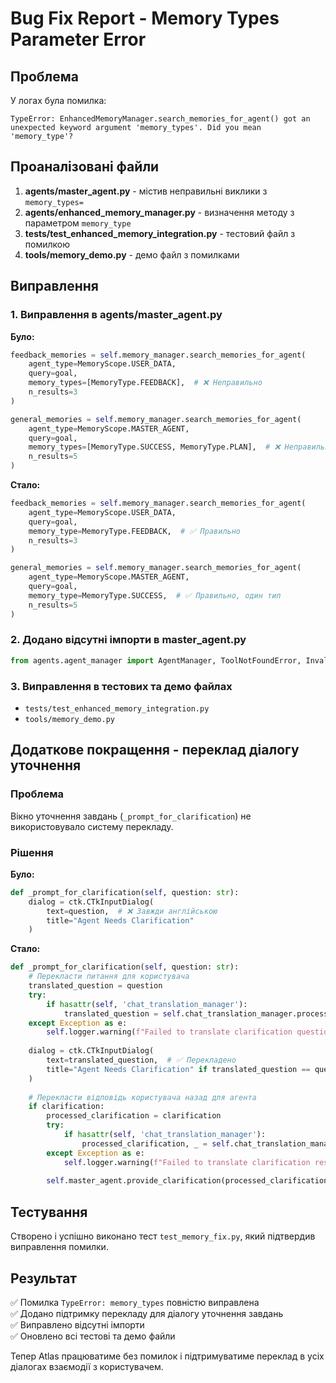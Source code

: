 # Bug Fix Report - Memory Types Parameter Error

## Проблема
У логах була помилка:
```
TypeError: EnhancedMemoryManager.search_memories_for_agent() got an unexpected keyword argument 'memory_types'. Did you mean 'memory_type'?
```

## Проаналізовані файли
1. **agents/master_agent.py** - містив неправильні виклики з `memory_types=`
2. **agents/enhanced_memory_manager.py** - визначення методу з параметром `memory_type`
3. **tests/test_enhanced_memory_integration.py** - тестовий файл з помилкою
4. **tools/memory_demo.py** - демо файл з помилками

## Виправлення

### 1. Виправлення в agents/master_agent.py
**Було:**
```python
feedback_memories = self.memory_manager.search_memories_for_agent(
    agent_type=MemoryScope.USER_DATA,
    query=goal,
    memory_types=[MemoryType.FEEDBACK],  # ❌ Неправильно
    n_results=3
)

general_memories = self.memory_manager.search_memories_for_agent(
    agent_type=MemoryScope.MASTER_AGENT,
    query=goal,
    memory_types=[MemoryType.SUCCESS, MemoryType.PLAN],  # ❌ Неправильно
    n_results=5
)
```

**Стало:**
```python
feedback_memories = self.memory_manager.search_memories_for_agent(
    agent_type=MemoryScope.USER_DATA,
    query=goal,
    memory_type=MemoryType.FEEDBACK,  # ✅ Правильно
    n_results=3
)

general_memories = self.memory_manager.search_memories_for_agent(
    agent_type=MemoryScope.MASTER_AGENT,
    query=goal,
    memory_type=MemoryType.SUCCESS,  # ✅ Правильно, один тип
    n_results=5
)
```

### 2. Додано відсутні імпорти в master_agent.py
```python
from agents.agent_manager import AgentManager, ToolNotFoundError, InvalidToolArgumentsError
```

### 3. Виправлення в тестових та демо файлах
- `tests/test_enhanced_memory_integration.py`
- `tools/memory_demo.py`

## Додаткове покращення - переклад діалогу уточнення

### Проблема
Вікно уточнення завдань (`_prompt_for_clarification`) не використовувало систему перекладу.

### Рішення
**Було:**
```python
def _prompt_for_clarification(self, question: str):
    dialog = ctk.CTkInputDialog(
        text=question,  # ❌ Завжди англійською
        title="Agent Needs Clarification"
    )
```

**Стало:**
```python
def _prompt_for_clarification(self, question: str):
    # Перекласти питання для користувача
    translated_question = question
    try:
        if hasattr(self, 'chat_translation_manager'):
            translated_question = self.chat_translation_manager.process_outgoing_response(question)
    except Exception as e:
        self.logger.warning(f"Failed to translate clarification question: {e}")
    
    dialog = ctk.CTkInputDialog(
        text=translated_question,  # ✅ Перекладено
        title="Agent Needs Clarification" if translated_question == question else "Агент потребує уточнення"
    )
    
    # Перекласти відповідь користувача назад для агента
    if clarification:
        processed_clarification = clarification
        try:
            if hasattr(self, 'chat_translation_manager'):
                processed_clarification, _ = self.chat_translation_manager.process_incoming_message(clarification)
        except Exception as e:
            self.logger.warning(f"Failed to translate clarification response: {e}")
        
        self.master_agent.provide_clarification(processed_clarification)
```

## Тестування
Створено і успішно виконано тест `test_memory_fix.py`, який підтвердив виправлення помилки.

## Результат
✅ Помилка `TypeError: memory_types` повністю виправлена  
✅ Додано підтримку перекладу для діалогу уточнення завдань  
✅ Виправлено відсутні імпорти  
✅ Оновлено всі тестові та демо файли  

Тепер Atlas працюватиме без помилок і підтримуватиме переклад в усіх діалогах взаємодії з користувачем.
